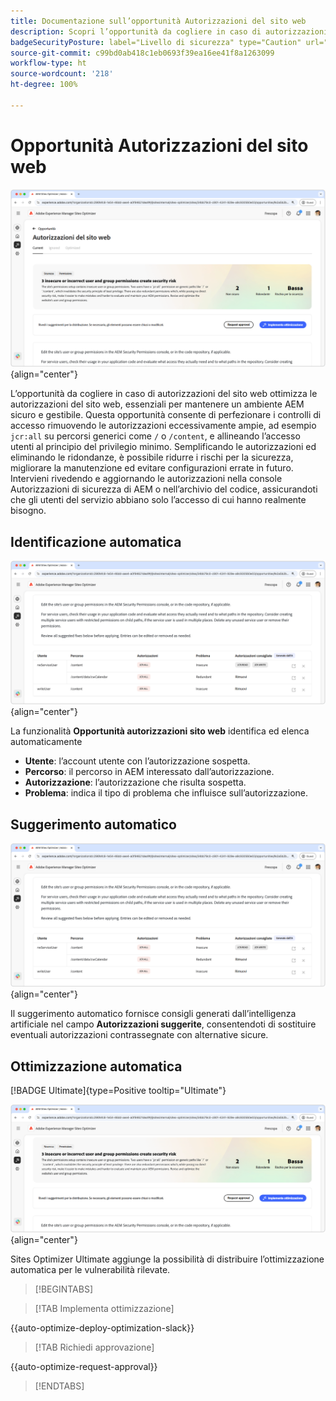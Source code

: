 ```yaml
---
title: Documentazione sull’opportunità Autorizzazioni del sito web
description: Scopri l’opportunità da cogliere in caso di autorizzazioni del sito web e come utilizzarla per aumentare la sicurezza del sito web.
badgeSecurityPosture: label="Livello di sicurezza" type="Caution" url="../../opportunity-types/security-posture.md" tooltip="Livello di sicurezza"
source-git-commit: c99bd0ab418c1eb0693f39ea16ee41f8a1263099
workflow-type: ht
source-wordcount: '218'
ht-degree: 100%

---
```



# Opportunità Autorizzazioni del sito web

![Opportunità Autorizzazioni del sito web](./assets/website-permissions/hero.png){align="center"}

L’opportunità da cogliere in caso di autorizzazioni del sito web ottimizza le autorizzazioni del sito web, essenziali per mantenere un ambiente AEM sicuro e gestibile. Questa opportunità consente di perfezionare i controlli di accesso rimuovendo le autorizzazioni eccessivamente ampie, ad esempio `jcr:all` su percorsi generici come `/` o `/content`, e allineando l’accesso utenti al principio del privilegio minimo. Semplificando le autorizzazioni ed eliminando le ridondanze, è possibile ridurre i rischi per la sicurezza, migliorare la manutenzione ed evitare configurazioni errate in futuro. Intervieni rivedendo e aggiornando le autorizzazioni nella console Autorizzazioni di sicurezza di AEM o nell’archivio del codice, assicurandoti che gli utenti del servizio abbiano solo l’accesso di cui hanno realmente bisogno.

## Identificazione automatica

![Identificazione automatica delle autorizzazioni del sito web](./assets/website-permissions/auto-identify.png){align="center"}

La funzionalità **Opportunità autorizzazioni sito web** identifica ed elenca automaticamente

* **Utente**: l’account utente con l’autorizzazione sospetta.
* **Percorso**: il percorso in AEM interessato dall’autorizzazione.
* **Autorizzazione**: l’autorizzazione che risulta sospetta.
* **Problema**: indica il tipo di problema che influisce sull’autorizzazione.

## Suggerimento automatico

![Suggerimento automatico per le vulnerabilità del sito web](./assets/website-permissions/auto-suggest.png){align="center"}

Il suggerimento automatico fornisce consigli generati dall’intelligenza artificiale nel campo **Autorizzazioni suggerite**, consentendoti di sostituire eventuali autorizzazioni contrassegnate con alternative sicure.

## Ottimizzazione automatica

[!BADGE Ultimate]{type=Positive tooltip="Ultimate"}

![Ottimizzazione automatica delle autorizzazioni del sito web](./assets/website-permissions/auto-optimize.png){align="center"}

Sites Optimizer Ultimate aggiunge la possibilità di distribuire l’ottimizzazione automatica per le vulnerabilità rilevate.

>[!BEGINTABS]

>[!TAB Implementa ottimizzazione]

{{auto-optimize-deploy-optimization-slack}}

>[!TAB Richiedi approvazione]

{{auto-optimize-request-approval}}

>[!ENDTABS]
